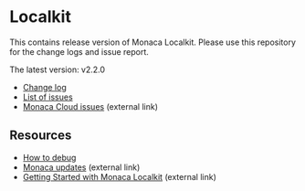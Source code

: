 # Localkit

This contains release version of Monaca Localkit. Please use this repository for the change logs and issue report.

The latest version: v2.2.0

* [Change log](https://github.com/monaca/Localkit/releases)
* [List of issues](https://github.com/monaca/Localkit/issues)
* [Monaca Cloud issues](https://monaca.mobi/en/headline/fault) (external link)

## Resources

* [How to debug](HOW_TO_DEBUG.md)
* [Monaca updates](https://monaca.mobi/en/headline) (external link)
* [Getting Started with Monaca Localkit](https://docs.monaca.io/en/manual/development/monaca_localkit/) (external link)
